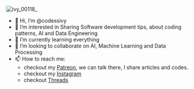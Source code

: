 ![ivy_00118_](https://github.com/user-attachments/assets/7cc60e6a-23e6-46a2-942e-8c635137fc2c)

- 👋 Hi, I’m @codessivy
- 👀 I’m interested in Sharing Software development tips, about coding patterns, AI and Data Engineering
- 🌱 I’m currently learning everything
- 💞️ I’m looking to collaborate on AI, Machine Learning and Data Processing
- 📫 How to reach me:
  * checkout my [Patreon](https://www.patreon.com/c/codessivy), we can talk there, I share articles and codes.
  * checkout my [Instagram](https://www.instagram.com/codes.sivy/)
  * checkout [Threads](https://www.threads.net/@codes.sivy)

<!---
codessivy/codessivy is a ✨ special ✨ repository because its `README.md` (this file) appears on your GitHub profile.
You can click the Preview link to take a look at your changes.
--->
